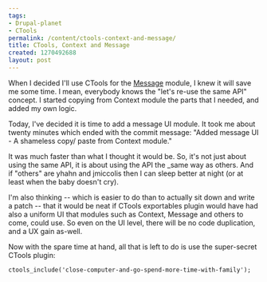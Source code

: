 ```yaml
---
tags:
- Drupal-planet
- CTools
permalink: /content/ctools-context-and-message/
title: CTools, Context and Message
created: 1270492688
layout: post
---
```

When I decided I'll use CTools for the <a href="http://drupal.org/project/message">Message</a> module, I knew it will save me some time. I mean, everybody knows the "let's re-use the same API" concept. I started copying from Context module the parts that I needed, and added my own logic.

Today, I've decided it is time to add a message UI module. It took me about twenty minutes which ended with the commit message: "Added message UI - A shameless copy/ paste from Context module."

It was much faster than what I thought it would be. So, it's not just about using the same API, it is about using the API the _same way as others. And if "others" are yhahn and jmiccolis then I can sleep better at night (or at least when the baby doesn't cry).

<!-- more -->

I'm also thinking -- which is easier to do than to actually sit down and write a patch -- that it would be neat if CTools exportables plugin would have had also a uniform UI that modules such as Context, Message and others to come, could use. So even on the UI level, there will be no code duplication, and a UX gain as-well.

Now with the spare time at hand, all that is left to do is use the super-secret CTools plugin:
```
ctools_include('close-computer-and-go-spend-more-time-with-family');
```

